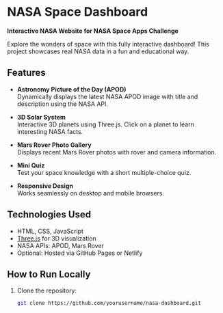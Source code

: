 # NASA Space Dashboard

**Interactive NASA Website for NASA Space Apps Challenge**

Explore the wonders of space with this fully interactive dashboard! This project showcases real NASA data in a fun and educational way.

## Features

- **Astronomy Picture of the Day (APOD)**  
  Dynamically displays the latest NASA APOD image with title and description using the NASA API.

- **3D Solar System**  
  Interactive 3D planets using Three.js. Click on a planet to learn interesting NASA facts.

- **Mars Rover Photo Gallery**  
  Displays recent Mars Rover photos with rover and camera information.

- **Mini Quiz**  
  Test your space knowledge with a short multiple-choice quiz.

- **Responsive Design**  
  Works seamlessly on desktop and mobile browsers.

## Technologies Used

- HTML, CSS, JavaScript  
- [Three.js](https://threejs.org/) for 3D visualization  
- NASA APIs: APOD, Mars Rover  
- Optional: Hosted via GitHub Pages or Netlify

## How to Run Locally

1. Clone the repository:  
   ```bash
   git clone https://github.com/yourusername/nasa-dashboard.git
